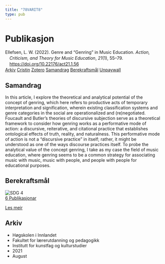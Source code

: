 ```yaml
---
title: "78VARIT8"
type: pub
---
```

<h1>Publikasjon</h1>
<article id="csl-bib-container-78VARIT8" class="csl-bib-container">
  <div class="csl-bib-body" style="line-height: 1.35; padding-left: 1em; text-indent:-1em;">
  <div class="csl-entry">Ellefsen, L. W. (2022). Genre and &#x201C;Genring&#x201D; in Music Education. <i>Action, Criticism, and Theory for Music Education</i>, <i>21</i>(1), 55&#x2013;79. <a href="https://doi.org/10.22176/act21.1.56">https://doi.org/10.22176/act21.1.56</a></div>
</div>
  <div class="csl-bib-buttons">
    <a href="#taxonomy-article-78VARIT8" class="csl-bib-button">Arkiv</a>
    <a href="https://app.cristin.no/results/show.jsf?id=1929633" alt="Cristin URL" class="csl-bib-button">Cristin</a>
    <a href="http://zotero.org/groups/5402882/items/78VARIT8" alt="Zotero URL" class="csl-bib-button">Zotero</a>
    <a href="#abstract-article-78VARIT8" class="csl-bib-button">Samandrag</a>
    <a href="#sdg-article-78VARIT8" class="csl-bib-button">Berekraftsmål</a>
    <a href="https://doi.org/10.22176/act21.1.56" class="csl-bib-button">Unpaywall</a>
  </div>
  <div id="csl-bib-meta-container-78VARIT8"></div>
</article>
<div id="csl-bib-meta-78VARIT8" class="csl-bib-meta">
  <article id="abstract-article-78VARIT8" class="abstract-article">
    <h1>Samandrag</h1>
    In this article, I explore the theoretical and analytical potential of the concept of genring, which here refers to productive acts of temporary interpretation and signification, wherein existing classification systems and genre categories in the social are operationalized and (re)negotiated. Foucault and Butler’s theories of discursive subjection serve as a theoretical framework to consider how genring works as a performative mode of action: a discursive, reiterative, and citational practice that establishes ontological effects of truth, reality, and naturalness. This performative mode of action is not a “discursive practice” in itself; rather, it might be understood as one of the ways discourse practices itself. To probe the analytical value of the concept genring, I take as my case the field of music education, where genring seems to be a common strategy for associating music with music, music with people, and people with people for educational purposes.
  </article>
  <article id="sdg-article-78VARIT8" class="sdg-article">
    <h1>Berekraftsmål</h1>
    <div class="sdg-container"><div id="sdg4" class="sdg"> <img src="{{< params subfolder >}}images/sdg/sdg04_no.png" class="image" alt="SDG 4"> <div class="sdg-overlay"> <a href="{{< params subfolder >}}no/archive/?sdg=4#archive" class="sdg-publication-count"><span>6</span> Publikasjonar</a> <p><a href="NA" class="sdg-read-more">Les meir</a></p> </div> </div></div>
  </article>
  <article id="taxonomy-article-78VARIT8" class="taxonomy-article">
    <h1>Arkiv</h1>
    <ul>
      <li>Høgskolen i Innlandet</li>
      <li>Fakultet for lærerutdanning og pedagogikk</li>
      <li>Institutt for kunstfag og kulturstudier</li>
      <li>2021</li>
      <li>August</li>
    </ul>
  </article>
</div>
